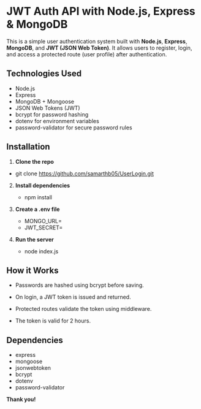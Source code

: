 # JWT Auth API with Node.js, Express & MongoDB

This is a simple user authentication system built with **Node.js**, **Express**, **MongoDB**, and **JWT (JSON Web Token)**. It allows users to register, login, and access a protected route (user profile) after authentication.

## Technologies Used

- Node.js
- Express
- MongoDB + Mongoose
- JSON Web Tokens (JWT)
- bcrypt for password hashing
- dotenv for environment variables
- password-validator for secure password rules

## Installation

1. **Clone the repo**
   
  - git clone https://github.com/samarthb05/UserLogin.git
    
2. **Install dependencies**
   - npm install
  
3. **Create a .env file**
   - MONGO_URL=
   - JWT_SECRET=

4. **Run the server**
   - node index.js

## How it Works

- Passwords are hashed using bcrypt before saving.

- On login, a JWT token is issued and returned.

- Protected routes validate the token using middleware.

- The token is valid for 2 hours.

## Dependencies
- express
- mongoose
- jsonwebtoken
- bcrypt
- dotenv
- password-validator


**Thank you!**






